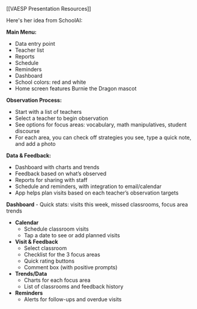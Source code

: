 [[VAESP Presentation Resources]]

Here's her idea from SchoolAI: 

**Main Menu:**

- Data entry point
- Teacher list
- Reports
- Schedule
- Reminders
- Dashboard
- School colors: red and white
- Home screen features Burnie the Dragon mascot

**Observation Process:**

- Start with a list of teachers
- Select a teacher to begin observation
- See options for focus areas: vocabulary, math manipulatives, student discourse
- For each area, you can check off strategies you see, type a quick note, and add a photo

**Data & Feedback:**

- Dashboard with charts and trends
- Feedback based on what’s observed
- Reports for sharing with staff
- Schedule and reminders, with integration to email/calendar
- App helps plan visits based on each teacher’s observation targets



**Dashboard**
    - Quick stats: visits this week, missed classrooms, focus area trends
- **Calendar**
    - Schedule classroom visits
    - Tap a date to see or add planned visits
- **Visit & Feedback**
    - Select classroom
    - Checklist for the 3 focus areas
    - Quick rating buttons
    - Comment box (with positive prompts)
- **Trends/Data**
    - Charts for each focus area
    - List of classrooms and feedback history
- **Reminders**
    - Alerts for follow-ups and overdue visits